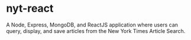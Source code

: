 # nyt-react
A Node, Express, MongoDB, and ReactJS application where users can query, display, and save articles from the New York Times Article Search.
